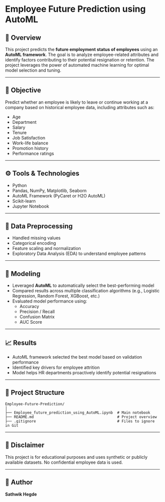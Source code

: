 # Employee Future Prediction using AutoML

## 📌 Overview

This project predicts the **future employment status of employees** using an **AutoML framework**. The goal is to analyze employee-related attributes and identify factors contributing to their potential resignation or retention. The project leverages the power of automated machine learning for optimal model selection and tuning.

---

## 🎯 Objective

Predict whether an employee is likely to leave or continue working at a company based on historical employee data, including attributes such as:

- Age
- Department
- Salary
- Tenure
- Job Satisfaction
- Work-life balance
- Promotion history
- Performance ratings

---

## ⚙️ Tools & Technologies

- Python
- Pandas, NumPy, Matplotlib, Seaborn
- AutoML Framework (PyCaret or H2O AutoML)
- Scikit-learn
- Jupyter Notebook

---

## 🧹 Data Preprocessing

- Handled missing values
- Categorical encoding
- Feature scaling and normalization
- Exploratory Data Analysis (EDA) to understand employee patterns

---

## 🤖 Modeling

- Leveraged **AutoML** to automatically select the best-performing model
- Compared results across multiple classification algorithms (e.g., Logistic Regression, Random Forest, XGBoost, etc.)
- Evaluated model performance using:
  - Accuracy
  - Precision / Recall
  - Confusion Matrix
  - AUC Score

---

## 📈 Results

- AutoML framework selected the best model based on validation performance
- Identified key drivers for employee attrition
- Model helps HR departments proactively identify potential resignations

---

## 📂 Project Structure

```
Employee-Future-Prediction/
│
├── Employee_future_prediction_using_AutoML.ipynb  # Main notebook
├── README.md                                      # Project overview
├── .gitignore                                     # Files to ignore in Git
```

---

## 📌 Disclaimer

This project is for educational purposes and uses synthetic or publicly available datasets. No confidential employee data is used.

---

## 👤 Author

**Sathwik Hegde**